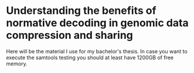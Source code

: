 # Understanding the benefits of normative decoding in genomic data compression and sharing
Here will be the material I use for my bachelor's thesis.
In case you want to execute the samtools testing you should at least have 1200GB of free memory.
